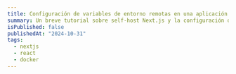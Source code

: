 ```yaml
---
title: Configuración de variables de entorno remotas en una aplicación Next.js
summary: Un breve tutorial sobre self-host Next.js y la configuración de variables de entorno remotas
isPublished: false
publishedAt: "2024-10-31"
tags:
  - nextjs
  - react
  - docker
---
```

